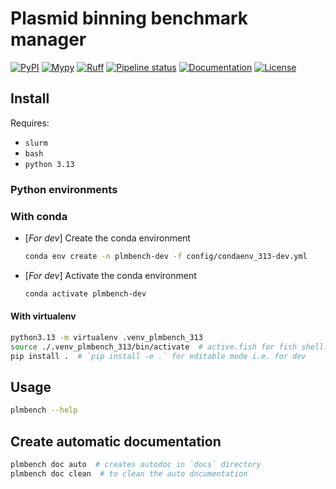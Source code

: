 # Plasmid binning benchmark manager

<!-- [![Coverage report][coverage_badge]][coverage_link] -->

[![PyPI][pypi_badge]][pypi_link]
[![Mypy][mypy_badge]][mypy_link]
[![Ruff][ruff_badge]][ruff_link]
[![Pipeline status][pipeline_badge]][pipeline_link]
[![Documentation][docs_badge]][docs_link]
[![License][license_badge]][licence_link]

## Install

Requires:

* `slurm`
* `bash`
* `python 3.13`

### Python environments

### With conda

<!-- DOCU condaenv for dev -> change when user's one is ready -->
* [*For dev*] Create the conda environment

  ```sh
  conda env create -n plmbench-dev -f config/condaenv_313-dev.yml
  ```

* [*For dev*] Activate the conda environment

  ```sh
  conda activate plmbench-dev
  ```

#### With virtualenv

```sh
python3.13 -m virtualenv .venv_plmbench_313
source ./.venv_plmbench_313/bin/activate  # active.fish for fish shell...
pip install .  # `pip install -e .` for editable mode i.e. for dev
```

## Usage

```sh
plmbench --help
```

## Create automatic documentation

```sh
plmbench doc auto  # creates autodoc in `docs` directory
plmbench doc clean  # to clean the auto documentation
```

<!-- Badges -->

<!--
Changes:
* PyPI project name `plasmid-bin-bench`
* Git project name `plasmid_bin_bench-py`
* GitLab project ID `75120433`
-->

[pypi_badge]: https://img.shields.io/pypi/v/plasmid-bin-bench?style=for-the-badge&logo=python&color=blue "Package badge"
[pypi_link]: https://pypi.org/project/plasmid-bin-bench/ "Package link"

<!--
[coverage_badge]: https://img.shields.io/gitlab/pipeline-coverage/vepain%2Fplasmid_bin_bench-py?job_name=test_coverage&branch=main&style=for-the-badge&logo=codecov "Coverage badge"
[coverage_link]: https://gitlab.com/vepain/plasmid_bin_bench-py/-/commits/main "Coverage link"
-->

[ruff_badge]: https://img.shields.io/endpoint?url=https%3A%2F%2Fgitlab.com%2Fapi%2Fv4%2Fprojects%2F75120433%2Fjobs%2Fartifacts%2Fmain%2Fraw%2Fruff%2Fbadge.json%3Fjob%3Druff&style=for-the-badge&logo=ruff&label=Ruff "Ruff badge"
[ruff_link]: https://gitlab.com/vepain/plasmid_bin_bench-py/-/commits/main "Ruff link"

<!-- https://gitlab.com/api/v4/projects/75120433/jobs/artifacts/main/raw/ruff/badge.json?job=ruff -->

[mypy_badge]: https://img.shields.io/endpoint?url=https%3A%2F%2Fgitlab.com%2Fapi%2Fv4%2Fprojects%2F75120433%2Fjobs%2Fartifacts%2Fmain%2Fraw%2Fmypy%2Fbadge.json%3Fjob%3Dmypy&style=for-the-badge&label=Mypy "Mypy badge"
[mypy_link]: https://gitlab.com/vepain/plasmid_bin_bench-py/-/commits/main "Mypy link"

[pipeline_badge]: https://img.shields.io/gitlab/pipeline-status/vepain%2Fplasmid_bin_bench-py?branch=main&style=for-the-badge&logo=circleci "Pipeline badge"
[pipeline_link]: https://gitlab.com/vepain/plasmid_bin_bench-py/-/commits/main "Pipeline link"

[docs_badge]: https://img.shields.io/readthedocs/plasmid-bin-bench?style=for-the-badge&logo=readthedocs "Documentation badge"
[docs_link]: https://plasmid-bin-bench.readthedocs.io/en/latest/ "Documentation link"

[license_badge]: https://img.shields.io/gitlab/license/vepain%2Fplasmid_bin_bench-py?style=for-the-badge&logo=readdotcv&color=green "Licence badge"
[licence_link]: https://gitlab.com/vepain/plasmid_bin_bench-py "Licence link"
